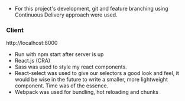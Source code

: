 - For this project's development, git and feature branching using Continuous Delivery approach were used.

### Client
http://localhost:8000  

- Run with npm start after server is up
- React.js (CRA)
- Sass was used to style my react components.
- React-select was used to give our selectors a good look and feel, it would be wise in the future to write a smaller, more lightweight component. Time was of the essence.
- Webpack was used for bundling, hot reloading and chunks
